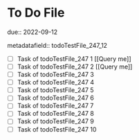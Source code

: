 # To Do File

due:: 2022-09-12

metadatafield:: todoTestFile_247_12

- [ ] Task of todoTestFile_247 1 [[Query me]]
- [ ] Task of todoTestFile_247 2 [[Query me]]
- [ ] Task of todoTestFile_247 3
- [ ] Task of todoTestFile_247 4
- [ ] Task of todoTestFile_247 5
- [ ] Task of todoTestFile_247 6
- [ ] Task of todoTestFile_247 7
- [ ] Task of todoTestFile_247 8
- [ ] Task of todoTestFile_247 9
- [ ] Task of todoTestFile_247 10